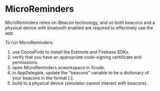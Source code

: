 # MicroReminders

MicroReminders relies on iBeacon technology, and so both beacons and a physical device with bluetooth enabled are required to effectively use the app.

To run MicroReminders:

1) use CocoaPods to install the Estimote and Firebase SDKs.
2) verify that you have an appropriate code-signing certificate and permissions.
3) open MicroReminders.xcworkspace in Xcode.
4) in AppDelegate, update the "beacons" variable to be a dictionary of your beacons in the format [<beacon minor ID>:<beacon description>].
5) build to a physical device (simulator cannot interact with beacons).
